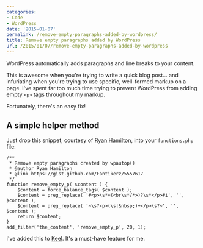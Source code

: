 ```yaml
---
categories:
- Code
- WordPress
date: '2015-01-07'
permalink: /remove-empty-paragraphs-added-by-wordpress/
title: Remove empty paragraphs added by WordPress
url: /2015/01/07/remove-empty-paragraphs-added-by-wordpress
---
```


WordPress automatically adds paragraphs and line breaks to your content.

This is awesome when you're trying to write a quick blog post... and infuriating when you're trying to use specific, well-formed markup on a page. I've spent far too much time trying to prevent WordPress from adding empty `<p>` tags throughout my markup.

Fortunately, there's an easy fix!

<!--more-->

## A simple helper method

Just drop this snippet, courtesy of [Ryan Hamilton](https://gist.github.com/Fantikerz/5557617), into your `functions.php` file:

```lang-php
/**
 * Remove empty paragraphs created by wpautop()
 * @author Ryan Hamilton
 * @link https://gist.github.com/Fantikerz/5557617
 */
function remove_empty_p( $content ) {
	$content = force_balance_tags( $content );
	$content = preg_replace( '#<p>\s*+(<br\s*/*>)?\s*</p>#i', '', $content );
	$content = preg_replace( '~\s?<p>(\s|&nbsp;)+</p>\s?~', '', $content );
	return $content;
}
add_filter('the_content', 'remove_empty_p', 20, 1);
```

I've added this to [Keel](http://github.com/cferdinandi/keel). It's a must-have feature for me.